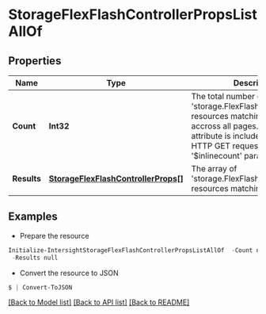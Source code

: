 # StorageFlexFlashControllerPropsListAllOf
## Properties

Name | Type | Description | Notes
------------ | ------------- | ------------- | -------------
**Count** | **Int32** | The total number of &#39;storage.FlexFlashControllerProps&#39; resources matching the request, accross all pages. The &#39;Count&#39; attribute is included when the HTTP GET request includes the &#39;$inlinecount&#39; parameter. | [optional] 
**Results** | [**StorageFlexFlashControllerProps[]**](StorageFlexFlashControllerProps.md) | The array of &#39;storage.FlexFlashControllerProps&#39; resources matching the request. | [optional] 

## Examples

- Prepare the resource
```powershell
Initialize-IntersightStorageFlexFlashControllerPropsListAllOf  -Count null `
 -Results null
```

- Convert the resource to JSON
```powershell
$ | Convert-ToJSON
```

[[Back to Model list]](../README.md#documentation-for-models) [[Back to API list]](../README.md#documentation-for-api-endpoints) [[Back to README]](../README.md)


